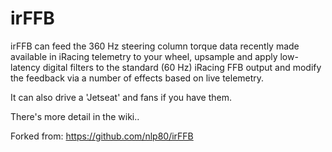 # irFFB

irFFB can feed the 360 Hz steering column torque data recently made available in iRacing telemetry to your wheel, upsample and apply low-latency digital filters to the standard (60 Hz) iRacing FFB output and modify the feedback via a number of effects based on live telemetry.

It can also drive a 'Jetseat' and fans if you have them.

There's more detail in the wiki..

Forked from:
https://github.com/nlp80/irFFB

